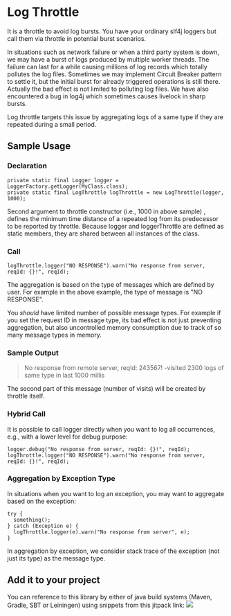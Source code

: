 # Log Throttle
It is a throttle to avoid log bursts. You have your ordinary slf4j loggers but call them via throttle in potential burst scenarios.

In situations such as network failure or when a third party system is down, we may have a burst of logs produced by multiple worker threads. The failure can last for a while causing millions of log records which totally pollutes the log files. Sometimes we may implement Circuit Breaker pattern to settle it, but the initial burst for already triggered operations is still there.
Actually the bad effect is not limited to polluting log files. We have also encountered a bug in log4j which sometimes causes livelock in sharp bursts.

Log throttle targets this issue by aggregating logs of a same type if they are repeated during a small period. 

## Sample Usage

### Declaration
```
private static final Logger logger = LoggerFactory.getLogger(MyClass.class);
private static final LogThrottle logThrottle = new LogThrottle(logger, 1000);
```
Second argument to throttle constructor (i.e., 1000 in above sample) , defines the minimum time
distance of a repeated log from its predecessor to be reported by throttle.
Because logger and loggerThrottle are defined as static members, they are shared between
all instances of the class.

### Call
```
logThrottle.logger("NO RESPONSE").warn("No response from server, reqId: {}!", reqId);
```
The aggregation is based on the type of messages which are defined by user. For example
in the above example, the type of message is "NO RESPONSE".

You *should* have limited number of possible message types.
For example if you set the request ID in message type, its bad effect is not just preventing
aggregation, but also uncontrolled memory consumption due to track of so many message types in memory.

### Sample Output
> No response from remote server, reqId: 243567! -visited 2300 logs of same type in last 1000 millis

The second part of this message (number of visits) will be created by throttle itself.

### Hybrid Call

It is possible to call logger directly when you want to log all occurrences, e.g., with a lower level for debug purpose:

```
logger.debug("No response from server, reqId: {}!", reqId);
logThrottle.logger("NO RESPONSE").warn("No response from server, reqId: {}!", reqId);
```

### Aggregation by Exception Type
In situations when you want to log an exception, you may want to aggregate based on the exception:
```
try {
  something();
} catch (Exception e) {
  logThrottle.logger(e).warn("No response from server", e);
}
```
In aggregation by exception, we consider stack trace of the exception (not just its type) as the message type.

## Add it to your project
You can reference to this library by either of java build systems (Maven, Gradle, SBT or Leiningen) using snippets from this jitpack link:
[![](https://jitpack.io/v/sahabpardaz/log-throttle.svg)](https://jitpack.io/#sahabpardaz/log-throttle)
